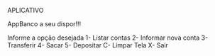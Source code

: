 APLICATIVO 

AppBanco a seu dispor!!!
        
Informe a opção desejada
1- Listar contas
2- Informar nova conta
3- Transferir
4- Sacar
5- Depositar
C- Limpar Tela
X- Sair
